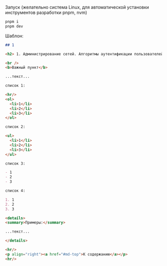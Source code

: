 Запуск (желательно система Linux, для автоматической установки инструментов разработки pnpm, nvm)

```bash
pnpm i
pnpm dev
```

Шаблон:

```md
## 1

<h2> 1. Администрирование сетей. Алгоритмы аутентификации пользователей. Многоуровневая защита корпоративных сетей. Защита информации в сетях. Требования к системам защиты информации. </h2>

<br />
<b>Важный пункт</b>

...текст...

список 1:

<hr/>
<ol>
  <li>1</li>
  <li>2</li>
  <li>3</li>
</ol>

список 2:

<ul>
  <li>1</li>
  <li>2</li>
  <li>3</li>
</ul>

список 3:

- 1
- 2
- 3

список 4:

1. 1
2. 2
3. 3

<details>
<summary>Примеры:</summary>

...текст...

</details>

<hr/>
<p align="right"><a href="#md-top">К содержанию</a></p>
<hr/>
```

